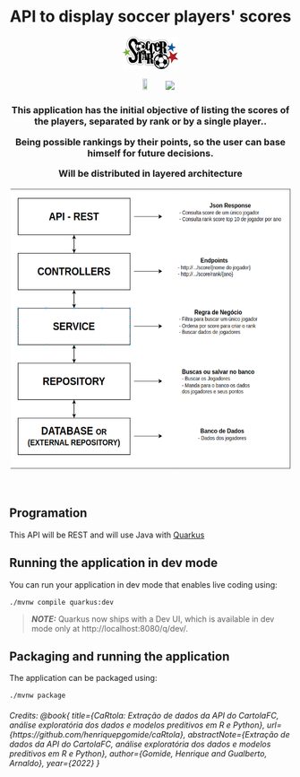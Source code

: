 # <h1 align="center">  API to display soccer players' scores </h1>
<p align="center">
<img src="src/test/resources/files/logo.png" width="20%" height="20%"/>
</p>


<p align="center">
<img src="http://img.shields.io/static/v1?label=STATUS&message=EM%20DESENVOLVIMENTO&color=GREEN&style=for-the-badge" width="13%" height="13%"/>
<img src="https://img.shields.io/github/languages/top/Mateusads/soccer-players-score"/> 
 </p>

<h3 align="center"> This application has the initial objective of listing the scores of the players, separated by rank or by a single player..

Being possible rankings by their points, so the user can base himself for future decisions.

Will be distributed in layered architecture

<img alt="image diagram layered" src="src/test/resources/files/layered_architecture.png" title="image diagram layered" width="500" height="500"/>

</h3>

<p align="center">

</p>

<br>

## Programation

This API will be REST and will use Java with [Quarkus](https://quarkus.io/)



## Running the application in dev mode

You can run your application in dev mode that enables live coding using:
```shell script
./mvnw compile quarkus:dev
```

> **_NOTE:_**  Quarkus now ships with a Dev UI, which is available in dev mode only at http://localhost:8080/q/dev/.

## Packaging and running the application

The application can be packaged using:
```shell script
./mvnw package
```







<div>
  <h6>Credits: 
  @book{
     title={CaRtola: Extração de dados da API do CartolaFC, análise exploratória dos dados e modelos preditivos em R e Python}, 
     url={https://github.com/henriquepgomide/caRtola}, 
     abstractNote={Extração de dados da API do CartolaFC, análise exploratória dos dados e modelos preditivos em R e Python}, 
     author={Gomide, Henrique and Gualberto, Arnaldo}, 
     year={2022}
}
</h6>
</div>


